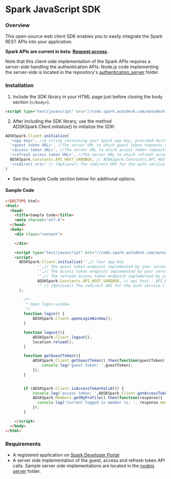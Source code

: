 # Spark JavaScript SDK

### Overview
This open-source web client SDK enables you to easily integrate the Spark REST APIs into your application. 

<b>Spark APIs are current in beta: [Request access](https://spark.autodesk.com/developers/).</b>

Note that this client-side implementation of the Spark APIs requires a server-side handling the authentication APIs: Node.js code implementing the server-side is located in the repository's [authentication_server](https://github.com/spark3dp/spark-js-sdk/tree/master/authentication_server/nodejs) folder.


### Installation
1) Include the SDK library in your HTML page just before closing the body section (`</body>`).

```HTML
<script type="text/javascript" src="//code.spark.autodesk.com/autodesk-spark-sdk-latest.min.js"></script>
```

2) After including the SDK library, use the method ADSKSpark.Client.initialize() to initialize the SDK:<br>

```JavaScript
ADSKSpark.Client.initialize(
  '<app key>', //A string containing your Spark app key, provided during registration.
  '<guest token URL>', //The server URL to which guest token requests will be directed, for example http://example.com/guest_token. The SDK requires that authentication APIs are called from a server.
  '<access token URL>', //The server URL to which access token requests will be directed, for example http://example.com/access_token.
  '<refresh access token URL>', //The server URL to which refresh access token requests will be directed.
  ADSKSpark.Constants.API_HOST_SANDBOX, // ADSKSpark.Constants.API_HOST_SANDBOX or ADSKSpark.Constants.API_HOST_PRODUCTION - A constant specifying whether the SDK is running in sandbox or production.
  '<redirect uri>' // (Optional) The redirect URI for the auth service (i.e. http://example.com/callback), in cases where it is different than the one that was set for your app's Callback URL 
)
```

* See the Sample Code section below for additional options.

#### Sample Code

```HTML
<!DOCTYPE html>
<html>
  <head>
	<title>Sample Code</title>
	<meta charset="utf-8">
  </head>
  <body>
    <div class="content">

    </div>

    <script type="text/javascript" src="//code.spark.autodesk.com/autodesk-spark-sdk-latest.min.js"></script>
    <script>
      ADSKSpark.Client.initialize('',// Your app key
              '',// The guest token endpoint implemented by your server (i.e. http://example.com/guest_token)
              '',// The access token endpoint implemented by your server (i.e. http://example.com/access_token)
              '',// The refresh access token endpoint implemented by your server (i.e. http://example.com/refresh_token)
              ADSKSpark.Constants.API_HOST_SANDBOX, // api host - API_HOST_PRODUCTION or API_HOST_SANDBOX
              '' // (Optional) The redirect URI for the auth service (i.e. http://example.com/callback), if it is different to the one that was set for your app's Callback URL 
      );

      	/**
      	 * Open login window
      	 */
      	function login() {
      		ADSKSpark.Client.openLoginWindow();
      	}

      	function logout(){
      		ADSKSpark.Client.logout();
      		location.reload();
      	}

      	function getGuestToken(){
      		ADSKSpark.Client.getGuestToken().then(function(guestToken) {
      			console.log('guest token: ',guestToken);
      		});
      	}


      	if (ADSKSpark.Client.isAccessTokenValid()) {
      		console.log('access token: ',ADSKSpark.Client.getAccessToken());
            ADSKSpark.Members.getMyProfile().then(function(response){
              console.log('Current logged in member is: ', response.member);
            });
      	}

    </script>
  </body>
</html>
```

### Requirements
* A registered application on <a href="https://spark.autodesk.com/developers/">Spark Developer Portal</a>
* A server side implementation of the guest, access and refresh token API calls. Sample server side implementations are located in the [nodejs server](https://github.com/spark3dp/spark-js-sdk/tree/master/authentication_server/nodejs) folder.

